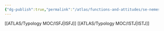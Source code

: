 ```yaml
---
{"dg-publish":true,"permalink":"/atlas/functions-and-attitudes/se-nemesis/"}
---
```



[[ATLAS/Typology MOC/ISFJ\|ISFJ]]
[[ATLAS/Typology MOC/ISTJ\|ISTJ]]
